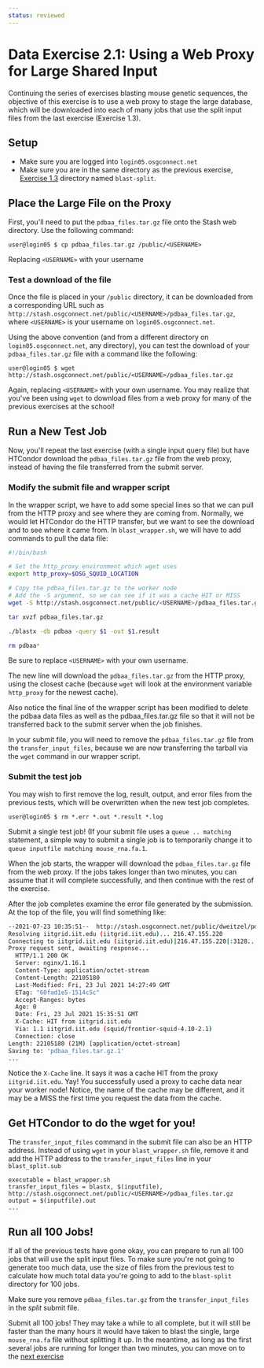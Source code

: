 ```yaml
---
status: reviewed
---
```


Data Exercise 2.1: Using a Web Proxy for Large Shared Input
===============================================================


Continuing the series of exercises blasting mouse genetic sequences, the objective of this exercise is to use a web
proxy to stage the large database, which will be downloaded into each of many jobs that use the split input files from
the last exercise (Exercise 1.3).

Setup
-----

-   Make sure you are logged into `login05.osgconnect.net`
-   Make sure you are in the same directory as the previous exercise,
    [Exercise 1.3](part1-ex3-blast-split.md) directory named `blast-split`.

Place the Large File on the Proxy
---------------------------------

First, you'll need to put the `pdbaa_files.tar.gz` file onto the Stash web directory. Use the following command:

``` console
user@login05 $ cp pdbaa_files.tar.gz /public/<USERNAME>
```

Replacing `<USERNAME>` with your username

### Test a download of the file

Once the file is placed in your `/public` directory, it can be downloaded from a corresponding URL such as
`http://stash.osgconnect.net/public/<USERNAME>/pdbaa_files.tar.gz`, where `<USERNAME>` is your username on
`login05.osgconnect.net`.

Using the above convention (and from a different directory on `login05.osgconnect.net`, any directory), you can test
the download of your `pdbaa_files.tar.gz` file with a command like the following:

``` console
user@login05 $ wget http://stash.osgconnect.net/public/<USERNAME>/pdbaa_files.tar.gz
```

Again, replacing `<USERNAME>` with your own username.
You may realize that you've been using `wget` to download files from a web proxy for many of the previous exercises at
the school!

Run a New Test Job
------------------

Now, you'll repeat the last exercise (with a single input query file) but have HTCondor download the
`pdbaa_files.tar.gz` file from the web proxy, instead of having the file transferred from the submit server.

### Modify the submit file and wrapper script

In the wrapper script, we have to add some special lines so that we can pull from the HTTP proxy and see where they are coming from.
Normally, we would let HTCondor do the HTTP transfer, but we want to see the download and to see where it came from.
In `blast_wrapper.sh`, we will have to add commands to pull the data file:

```bash hl_lines="4 8 14"
#!/bin/bash

# Set the http_proxy environment which wget uses
export http_proxy=$OSG_SQUID_LOCATION

# Copy the pdbaa_files.tar.gz to the worker node
# Add the -S argument, so we can see if it was a cache HIT or MISS
wget -S http://stash.osgconnect.net/public/<USERNAME>/pdbaa_files.tar.gz

tar xvzf pdbaa_files.tar.gz

./blastx -db pdbaa -query $1 -out $1.result

rm pdbaa*
```

Be sure to replace `<USERNAME>` with your own username.

The new line will download the `pdbaa_files.tar.gz` from the HTTP proxy, using the closest cache (because `wget` will
look at the environment variable `http_proxy` for the newest cache).

Also notice the final line of the wrapper script has been modified to delete the pdbaa data files as well as the pdbaa_files.tar.gz file so that it will not be transferred back to the submit server when the job finishes.

In your submit file, you will need to remove the `pdbaa_files.tar.gz` file from the `transfer_input_files`, because we
are now transferring the tarball via the `wget` command in our wrapper script. 

### Submit the test job

You may wish to first remove the log, result, output, and error files from the previous tests, which will be overwritten
when the new test job completes.

``` console
user@login05 $ rm *.err *.out *.result *.log
```

Submit a single test job!  (If your submit file uses a `queue .. matching` statement, a simple way to submit a single job is to temporarily change it to `queue inputfile matching mouse_rna.fa.1`.

When the job starts, the wrapper will download the `pdbaa_files.tar.gz` file from the web proxy.
If the jobs takes longer than two minutes, you can assume that it will complete successfully, and then continue with the
rest of the exercise.

After the job completes examine the error file generated by the submission.
At the top of the file, you will find something like:

```bash
--2021-07-23 10:35:51--  http://stash.osgconnect.net/public/dweitzel/pdbaa_files.tar.gz
Resolving iitgrid.iit.edu (iitgrid.iit.edu)... 216.47.155.220
Connecting to iitgrid.iit.edu (iitgrid.iit.edu)|216.47.155.220|:3128... connected.
Proxy request sent, awaiting response... 
  HTTP/1.1 200 OK
  Server: nginx/1.16.1
  Content-Type: application/octet-stream
  Content-Length: 22105180
  Last-Modified: Fri, 23 Jul 2021 14:27:49 GMT
  ETag: "60fad1e5-1514c5c"
  Accept-Ranges: bytes
  Age: 0
  Date: Fri, 23 Jul 2021 15:35:51 GMT
  X-Cache: HIT from iitgrid.iit.edu
  Via: 1.1 iitgrid.iit.edu (squid/frontier-squid-4.10-2.1)
  Connection: close
Length: 22105180 (21M) [application/octet-stream]
Saving to: 'pdbaa_files.tar.gz.1'
...
```

Notice the `X-Cache` line. It says it was a cache HIT from the proxy `iitgrid.iit.edu`.
Yay! You successfully used a proxy to cache data near your worker node! Notice, the name of the cache may be different, and 
it may be a MISS the first time you request the data from the cache.

Get HTCondor to do the wget for you!
------------------------------------

The `transfer_input_files` command in the submit file can also be an HTTP address.  Instead of using `wget`
in your `blast_wrapper.sh` file, remove it and add the HTTP address to the `transfer_input_files` line in your `blast_split.sub`

```
executable = blast_wrapper.sh
transfer_input_files = blastx, $(inputfile), http://stash.osgconnect.net/public/<USERNAME>/pdbaa_files.tar.gz
output = $(inputfile).out
...
```

Run all 100 Jobs!
-----------------

If all of the previous tests have gone okay, you can prepare to run all 100 jobs that will use the split input files.
To make sure you're not going to generate too much data, use the size of files from the previous test to calculate how
much total data you're going to add to the `blast-split` directory for 100 jobs.

Make sure you remove `pdbaa_files.tar.gz` from the `transfer_input_files` in the _split_ submit file.

Submit all 100 jobs!
They may take a while to all complete, but it will still be faster than the many hours it would have taken to blast the
single, large `mouse_rna.fa` file without splitting it up.
In the meantime, as long as the first several jobs are running for longer than two minutes, you can move on to the [next
exercise](../part2-ex2-stash-shared)

